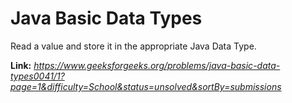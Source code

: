 # Java Basic Data Types
Read a value and store it in the appropriate Java Data Type. 

**Link:** _https://www.geeksforgeeks.org/problems/java-basic-data-types0041/1?page=1&difficulty=School&status=unsolved&sortBy=submissions_
